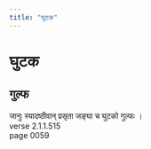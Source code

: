 ```yaml
---
title: "घुटक"
---
```


# घुटक
## गुल्फ
जानुः स्यादष्ठीवान् प्रसृता जङ्घा च घुटको गुल्फः ।<br />verse 2.1.1.515<br />page 0059

